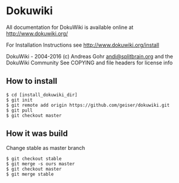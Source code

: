 
# Dokuwiki

All documentation for DokuWiki is available online
at <http://www.dokuwiki.org/>

For Installation Instructions see
<http://www.dokuwiki.org/install>

DokuWiki - 2004-2016 (c) Andreas Gohr <andi@splitbrain.org>
                         and the DokuWiki Community
See COPYING and file headers for license info

## How to install

    $ cd [install_dokuwiki_dir]
    $ git init
    $ git remote add origin https://github.com/geiser/dokuwiki.git
    $ git pull
    $ git checkout master
    

## How it was build

Change stable as master branch 

    $ git checkout stable
    $ git merge -s ours master
    $ git checkout master
    $ git merge stable

